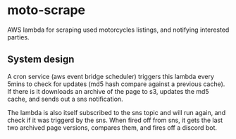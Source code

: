 
# moto-scrape

AWS lambda for scraping used motorcycles listings, and notifying interested parties.

## System design

A cron service (aws event bridge scheduler) triggers this lambda every 5mins to check for updates (md5 hash compare against a previous cache).
If there is it downloads an archive of the page to s3, updates the md5 cache, and sends out a sns notification.

The lambda is also itself subscribed to the sns topic and will run again, and check if it was triggerd by the sns.
When fired off from sns, it gets the last two archived page versions, compares them, and fires off a discord bot. 

 
